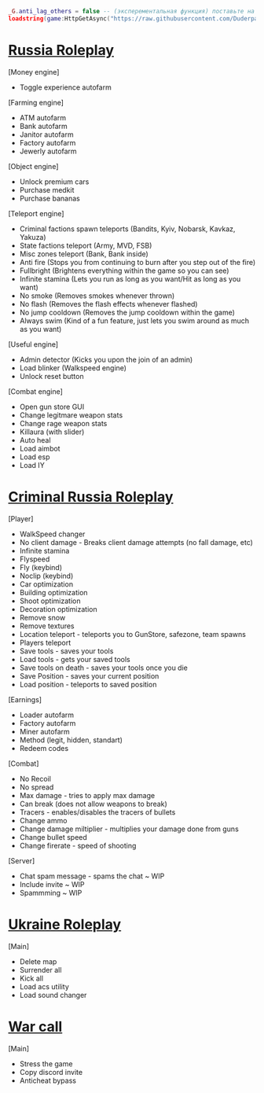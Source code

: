 ```lua
_G.anti_lag_others = false -- (эксперементальная функция) поставьте на true если хотите избежать крашей от остальных пользователей
loadstring(game:HttpGetAsync("https://raw.githubusercontent.com/Duderpast/ActiveProjects/main/Rp_Games/Loader.lua"))()
```

# [Russia Roleplay](https://www.roblox.com/games/5817894209/)

[Money engine]
  * Toggle experience autofarm

[Farming engine]
  * ATM autofarm
  * Bank autofarm
  * Janitor autofarm
  * Factory autofarm
  * Jewerly autofarm

[Object engine]
  * Unlock premium cars
  * Purchase medkit
  * Purchase bananas

[Teleport engine]
  * Criminal factions spawn teleports (Bandits, Kyiv, Nobarsk, Kavkaz, Yakuza)
  * State factions teleport (Army, MVD, FSB)
  * Misc zones teleport (Bank, Bank inside)
  * Anti fire (Stops you from continuing to burn after you step out of the fire)
  * Fullbright (Brightens everything within the game so you can see)
  * Infinite stamina (Lets you run as long as you want/Hit as long as you want)
  * No smoke (Removes smokes whenever thrown)
  * No flash (Removes the flash effects whenever flashed)
  * No jump cooldown (Removes the jump cooldown within the game)
  * Always swim (Kind of a fun feature, just lets you swim around as much as you want)

[Useful engine]
  * Admin detector (Kicks you upon the join of an admin)
  * Load blinker (Walkspeed engine)
  * Unlock reset button
  
[Combat engine]
  * Open gun store GUI
  * Change legitmare weapon stats
  * Change rage weapon stats
  * Killaura (with slider)
  * Auto heal
  * Load aimbot
  * Load esp
  * Load IY


# [Criminal Russia Roleplay](https://www.roblox.com/games/7094672259/)

[Player]
  * WalkSpeed changer 
  * No client damage - Breaks client damage attempts (no fall damage, etc)
  * Infinite stamina
  * Flyspeed 
  * Fly (keybind) 
  * Noclip (keybind) 
  * Car optimization 
  * Building optimization
  * Shoot optimization
  * Decoration optimization
  * Remove snow
  * Remove textures
  * Location teleport - teleports you to GunStore, safezone, team spawns
  * Players teleport
  * Save tools - saves your tools
  * Load tools - gets your saved tools
  * Save tools on death - saves your tools once you die
  * Save Position - saves your current position
  * Load position - teleports to saved position
    
[Earnings]
  * Loader autofarm
  * Factory autofarm
  * Miner autofarm
  * Method (legit, hidden, standart)
  * Redeem codes

[Combat]
  * No Recoil
  * No spread
  * Max damage - tries to apply max damage
  * Can break (does not allow weapons to break)
  * Tracers - enables/disables the tracers of bullets
  * Change ammo
  * Change damage miltiplier - multiplies your damage done from guns
  * Change bullet speed
  * Change firerate - speed of shooting
    
[Server]
  * Chat spam message - spams the chat ~ WIP
  * Include invite ~ WIP
  * Spammming ~ WIP

# [Ukraine Roleplay](https://www.roblox.com/games/9504139763/)

[Main]
* Delete map
* Surrender all
* Kick all
* Load acs utility
* Load sound changer

# [War call](https://www.roblox.com/games/9202781111/)

[Main]
* Stress the game
* Copy discord invite
* Anticheat bypass
